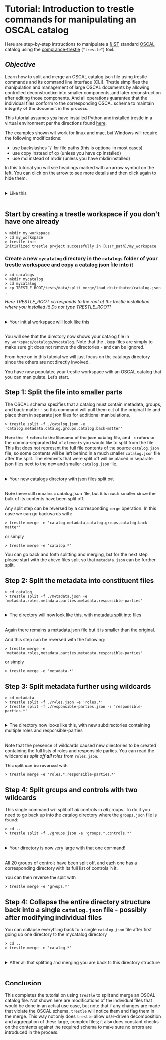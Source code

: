# Tutorial: Introduction to trestle commands for manipulating an OSCAL catalog

Here are step-by-step instructions to manipulate a [NIST](https://www.nist.gov/) standard [OSCAL](https://pages.nist.gov/OSCAL/) catalog using the [compliance-trestle](https://github.com/IBM/compliance-trestle/blob/develop/README.md) (`"trestle"`) tool.

## *Objective*

Learn how to split and merge an OSCAL catalog json file using trestle commands and its command line interface (CLI).  Trestle simplifies the manipulation and management of large OSCAL documents by allowing controlled deconstruction into smaller components, and later reconstruction after editing those components.  And all operations guarantee that the individual files conform to the corresponding OSCAL schema to maintain integrity of the document in the process.

This tutorial assumes you have installed Python and installed trestle in a virtual environment per the directions found [here](./python_trestle_setup.md).

The examples shown will work for linux and mac, but Windows will require the following modifications:
<ul>
<li>use backslashes `\` for file paths (this is optional in most cases)
<li>use copy instead of cp (unless you have cp installed)
<li>use md instead of mkdir (unless you have mkdir installed)
</ul>

In this tutorial you will see headings marked with an arrow symbol on the left.  You can click on the arrow to see more details and then click again to hide them.

<br>
<details>
<summary>Like this</summary>

```

more
information
in
here

```

</details>
<br>


## Start by creating a trestle workspace if you don't have one already

```
> mkdir my_workspace
> cd my_workspace
> trestle init
Initialized trestle project successfully in [user_path]/my_workspace
```

### Create a new ```mycatalog``` directory in the ```catalogs``` folder of your trestle workspace and copy a catalog json file into it

```
> cd catalogs
> mkdir mycatalog
> cd mycatalog
> cp TRESTLE_ROOT/tests/data/split_merge/load_distributed/catalog.json .
```

*Here TRESTLE_ROOT corresponds to the root of the trestle installation where you installed it!  Do not type TRESTLE_ROOT!*

<br>
<details>
<summary>Your initial workspace will look like this</summary>

```
my_workspace
 ┣ .trestle
 ┃ ┣ .keep
 ┃ ┗ config.ini
 ┣ assessment-plans
 ┃ ┗ .keep
 ┣ assessment-results
 ┃ ┗ .keep
 ┣ catalogs
 ┃ ┣ mycatalog
 ┃ ┃ ┗ catalog.json
 ┃ ┗ .keep
 ┣ component-definitions
 ┃ ┗ .keep
 ┣ dist
 ┃ ┣ assessment-plans
 ┃ ┃ ┗ .keep
 ┃ ┣ assessment-results
 ┃ ┃ ┗ .keep
 ┃ ┣ catalogs
 ┃ ┃ ┗ .keep
 ┃ ┣ component-definitions
 ┃ ┃ ┗ .keep
 ┃ ┣ plan-of-action-and-milestones
 ┃ ┃ ┗ .keep
 ┃ ┣ profiles
 ┃ ┃ ┗ .keep
 ┃ ┣ system-security-plans
 ┃ ┃ ┗ .keep
 ┃ ┗ target-definitions
 ┃ ┃ ┗ .keep
 ┣ plan-of-action-and-milestones
 ┃ ┗ .keep
 ┣ profiles
 ┃ ┗ .keep
 ┣ system-security-plans
 ┃ ┗ .keep
 ┗ target-definitions
 ┃ ┗ .keep
```

</details>
<br>

You will see that the directory now shows your catalog file in `my_workspace/catalogs/mycatalog`.  Note that the `.keep` files are simply to make sure git does not remove the directories - and can be ignored.

From here on in this tutorial we will just focus on the catalogs directory since the others are not directly involved.



You have now populated your trestle workspace with an OSCAL catalog that you can manipulate.  Let's start.

## Step 1: Split the file into smaller parts


The OSCAL schema specifies that a catalog must contain metadata, groups, and back-matter - so this command will pull them out of the original file and place them in separate json files for additional manipulations.


```
> trestle split -f ./catalog.json -e 'catalog.metadata,catalog.groups,catalog.back-matter'
```

Here the `-f` refers to the filename of the json catalog file, and `-e` refers to the comma-separated list of `elements` you would like to split from the file.  This list does not represent the full file contents of the source `catalog.json` file, so some contents will be left behind in a much smaller `catalog.json` file after the split.  The elements that were split off will be placed in separate json files next to the new and smaller `catalog.json` file.

<br>
<details>
<summary>Your new catalogs directory with json files split out</summary>

```
catalogs
 ┗ mycatalog
 ┃ ┣ catalog
 ┃ ┃ ┣ back-matter.json
 ┃ ┃ ┣ groups.json
 ┃ ┃ ┗ metadata.json
 ┃ ┗ catalog.json
 ```

</details>
<br>

Note there still remains a catalog.json file, but it is much smaller since the bulk of its contents have been split off.

Any split step can be reversed by a corresponding `merge` operation.  In this case we can go backwards with:

```
> trestle merge -e 'catalog.metadata,catalog.groups,catalog.back-matter'
```
or simply
```
> trestle merge -e 'catalog.*'
```

You can go back and forth splitting and merging, but for the next step please start with the above files split so that `metadata.json` can be further split.

## Step 2: Split the metadata into constituent files 

```
> cd catalog
> trestle split -f ./metadata.json -e 'metadata.roles,metadata.parties,metadata.responsible-parties'
```

<br>
<details>
<summary>The directory will now look like this, with metadata split into files</summary>

```

catalogs
 ┗ mycatalog
 ┃ ┣ catalog
 ┃ ┃ ┣ metadata
 ┃ ┃ ┃ ┣ parties.json
 ┃ ┃ ┃ ┣ responsible-parties.json
 ┃ ┃ ┃ ┗ roles.json
 ┃ ┃ ┣ back-matter.json
 ┃ ┃ ┣ groups.json
 ┃ ┃ ┗ metadata.json
 ┃ ┗ catalog.json

 ```
</details>
<br>

Again there remains a metadata.json file but it is smaller than the original.

And this step can be reversed with the following:

```
> trestle merge -e 'metadata.roles,metadata.parties,metadata.responsible-parties'
```
or simply
```
> trestle merge -e 'metadata.*'
```

## Step 3: Split metadata further using wildcards

```
> cd metadata
> trestle split -f ./roles.json -e 'roles.*'
> trestle split -f ./responsible-parties.json -e 'responsible-parties.*'
```

<br>
<details>
<summary>The directory now looks like this, with new subdirectories containing multiple roles and responsible-parties</summary>

```

catalogs
 ┗ mycatalog
 ┃ ┣ catalog
 ┃ ┃ ┣ metadata
 ┃ ┃ ┃ ┣ responsible-parties
 ┃ ┃ ┃ ┃ ┣ contact__responsible-party.json
 ┃ ┃ ┃ ┃ ┗ creator__responsible-party.json
 ┃ ┃ ┃ ┣ roles
 ┃ ┃ ┃ ┃ ┣ 00000__role.json
 ┃ ┃ ┃ ┃ ┗ 00001__role.json
 ┃ ┃ ┃ ┗ parties.json
 ┃ ┃ ┣ back-matter.json
 ┃ ┃ ┣ groups.json
 ┃ ┃ ┗ metadata.json
 ┃ ┗ catalog.json

```

</details>
<br>

Note that the presence of wildcards caused new directories to be created containing the full lists of roles and responsible parties.  You can read the wildcard as *split off **all** roles* from `roles.json`.

This split can be reversed with

```
> trestle merge -e 'roles.*,responsible-parties.*'
```

## Step 4: Split groups and controls with two wildcards

This single command will split off *all* controls in *all* groups.  To do it you need to go back up into the catalog directory where the `groups.json` file is found:

```
> cd ..
> trestle split -f ./groups.json -e 'groups.*.controls.*'
```

<br>
<details>
<summary>Your directory is now very large with that one command!</summary>

```

catalogs
 ┗ mycatalog
 ┃ ┣ catalog
 ┃ ┃ ┣ groups
 ┃ ┃ ┃ ┣ 00000__group
 ┃ ┃ ┃ ┃ ┗ controls
 ┃ ┃ ┃ ┃ ┃ ┣ 00000__control.json
 ┃ ┃ ┃ ┃ ┃ ┣ 00001__control.json
 ┃ ┃ ┃ ┃ ┃ ┣ 00002__control.json
 ┃ ┃ ┃ ┃ ┃ ┣ 00003__control.json
 ┃ ┃ ┃ ┃ ┃ ┣ 00004__control.json
 ┃ ┃ ┃ ┃ ┃ ┣ 00005__control.json
 ┃ ┃ ┃ ┃ ┃ ┣ 00006__control.json
 ┃ ┃ ┃ ┃ ┃ ┣ 00007__control.json
 ┃ ┃ ┃ ┃ ┃ ┣ 00008__control.json
 ┃ ┃ ┃ ┃ ┃ ┣ 00009__control.json
 ┃ ┃ ┃ ┃ ┃ ┣ 00010__control.json
 ┃ ┃ ┃ ┃ ┃ ┣ 00011__control.json
 ┃ ┃ ┃ ┃ ┃ ┣ 00012__control.json
 ┃ ┃ ┃ ┃ ┃ ┣ 00013__control.json
 ┃ ┃ ┃ ┃ ┃ ┣ 00014__control.json
 ┃ ┃ ┃ ┃ ┃ ┣ 00015__control.json
 ┃ ┃ ┃ ┃ ┃ ┣ 00016__control.json
 ┃ ┃ ┃ ┃ ┃ ┣ 00017__control.json
 ┃ ┃ ┃ ┃ ┃ ┣ 00018__control.json
 ┃ ┃ ┃ ┃ ┃ ┣ 00019__control.json
 ┃ ┃ ┃ ┃ ┃ ┣ 00020__control.json
 ┃ ┃ ┃ ┃ ┃ ┣ 00021__control.json
 ┃ ┃ ┃ ┃ ┃ ┣ 00022__control.json
 ┃ ┃ ┃ ┃ ┃ ┣ 00023__control.json
 ┃ ┃ ┃ ┃ ┃ ┗ 00024__control.json
 ┃ ┃ ┃ ┣ 00001__group
 ┃ ┃ ┃ ┃ ┗ controls
 ┃ ┃ ┃ ┃ ┃ ┣ 00000__control.json
 ┃ ┃ ┃ ┃ ┃ ┣ 00001__control.json
 ┃ ┃ ┃ ┃ ┃ ┣ 00002__control.json
 ┃ ┃ ┃ ┃ ┃ ┣ 00003__control.json
 ┃ ┃ ┃ ┃ ┃ ┣ 00004__control.json
 ┃ ┃ ┃ ┃ ┃ ┗ 00005__control.json
 ┃ ┃ ┃ ┣ 00002__group
 ┃ ┃ ┃ ┃ ┗ controls
 ┃ ┃ ┃ ┃ ┃ ┣ 00000__control.json
 ┃ ┃ ┃ ┃ ┃ ┣ 00001__control.json
 ┃ ┃ ┃ ┃ ┃ ┣ 00002__control.json
 ┃ ┃ ┃ ┃ ┃ ┣ 00003__control.json
 ┃ ┃ ┃ ┃ ┃ ┣ 00004__control.json
 ┃ ┃ ┃ ┃ ┃ ┣ 00005__control.json
 ┃ ┃ ┃ ┃ ┃ ┣ 00006__control.json
 ┃ ┃ ┃ ┃ ┃ ┣ 00007__control.json
 ┃ ┃ ┃ ┃ ┃ ┣ 00008__control.json
 ┃ ┃ ┃ ┃ ┃ ┣ 00009__control.json
 ┃ ┃ ┃ ┃ ┃ ┣ 00010__control.json
 ┃ ┃ ┃ ┃ ┃ ┣ 00011__control.json
 ┃ ┃ ┃ ┃ ┃ ┣ 00012__control.json
 ┃ ┃ ┃ ┃ ┃ ┣ 00013__control.json
 ┃ ┃ ┃ ┃ ┃ ┣ 00014__control.json
 ┃ ┃ ┃ ┃ ┃ ┗ 00015__control.json
 ┃ ┃ ┃ ┣ 00003__group
 ┃ ┃ ┃ ┃ ┗ controls
 ┃ ┃ ┃ ┃ ┃ ┣ 00000__control.json
 ┃ ┃ ┃ ┃ ┃ ┣ 00001__control.json
 ┃ ┃ ┃ ┃ ┃ ┣ 00002__control.json
 ┃ ┃ ┃ ┃ ┃ ┣ 00003__control.json
 ┃ ┃ ┃ ┃ ┃ ┣ 00004__control.json
 ┃ ┃ ┃ ┃ ┃ ┣ 00005__control.json
 ┃ ┃ ┃ ┃ ┃ ┣ 00006__control.json
 ┃ ┃ ┃ ┃ ┃ ┣ 00007__control.json
 ┃ ┃ ┃ ┃ ┃ ┗ 00008__control.json
 ┃ ┃ ┃ ┣ 00004__group
 ┃ ┃ ┃ ┃ ┗ controls
 ┃ ┃ ┃ ┃ ┃ ┣ 00000__control.json
 ┃ ┃ ┃ ┃ ┃ ┣ 00001__control.json
 ┃ ┃ ┃ ┃ ┃ ┣ 00002__control.json
 ┃ ┃ ┃ ┃ ┃ ┣ 00003__control.json
 ┃ ┃ ┃ ┃ ┃ ┣ 00004__control.json
 ┃ ┃ ┃ ┃ ┃ ┣ 00005__control.json
 ┃ ┃ ┃ ┃ ┃ ┣ 00006__control.json
 ┃ ┃ ┃ ┃ ┃ ┣ 00007__control.json
 ┃ ┃ ┃ ┃ ┃ ┣ 00008__control.json
 ┃ ┃ ┃ ┃ ┃ ┣ 00009__control.json
 ┃ ┃ ┃ ┃ ┃ ┣ 00010__control.json
 ┃ ┃ ┃ ┃ ┃ ┣ 00011__control.json
 ┃ ┃ ┃ ┃ ┃ ┣ 00012__control.json
 ┃ ┃ ┃ ┃ ┃ ┗ 00013__control.json
 ┃ ┃ ┃ ┣ 00005__group
 ┃ ┃ ┃ ┃ ┗ controls
 ┃ ┃ ┃ ┃ ┃ ┣ 00000__control.json
 ┃ ┃ ┃ ┃ ┃ ┣ 00001__control.json
 ┃ ┃ ┃ ┃ ┃ ┣ 00002__control.json
 ┃ ┃ ┃ ┃ ┃ ┣ 00003__control.json
 ┃ ┃ ┃ ┃ ┃ ┣ 00004__control.json
 ┃ ┃ ┃ ┃ ┃ ┣ 00005__control.json
 ┃ ┃ ┃ ┃ ┃ ┣ 00006__control.json
 ┃ ┃ ┃ ┃ ┃ ┣ 00007__control.json
 ┃ ┃ ┃ ┃ ┃ ┣ 00008__control.json
 ┃ ┃ ┃ ┃ ┃ ┣ 00009__control.json
 ┃ ┃ ┃ ┃ ┃ ┣ 00010__control.json
 ┃ ┃ ┃ ┃ ┃ ┣ 00011__control.json
 ┃ ┃ ┃ ┃ ┃ ┗ 00012__control.json
 ┃ ┃ ┃ ┣ 00006__group
 ┃ ┃ ┃ ┃ ┗ controls
 ┃ ┃ ┃ ┃ ┃ ┣ 00000__control.json
 ┃ ┃ ┃ ┃ ┃ ┣ 00001__control.json
 ┃ ┃ ┃ ┃ ┃ ┣ 00002__control.json
 ┃ ┃ ┃ ┃ ┃ ┣ 00003__control.json
 ┃ ┃ ┃ ┃ ┃ ┣ 00004__control.json
 ┃ ┃ ┃ ┃ ┃ ┣ 00005__control.json
 ┃ ┃ ┃ ┃ ┃ ┣ 00006__control.json
 ┃ ┃ ┃ ┃ ┃ ┣ 00007__control.json
 ┃ ┃ ┃ ┃ ┃ ┣ 00008__control.json
 ┃ ┃ ┃ ┃ ┃ ┣ 00009__control.json
 ┃ ┃ ┃ ┃ ┃ ┣ 00010__control.json
 ┃ ┃ ┃ ┃ ┃ ┗ 00011__control.json
 ┃ ┃ ┃ ┣ 00007__group
 ┃ ┃ ┃ ┃ ┗ controls
 ┃ ┃ ┃ ┃ ┃ ┣ 00000__control.json
 ┃ ┃ ┃ ┃ ┃ ┣ 00001__control.json
 ┃ ┃ ┃ ┃ ┃ ┣ 00002__control.json
 ┃ ┃ ┃ ┃ ┃ ┣ 00003__control.json
 ┃ ┃ ┃ ┃ ┃ ┣ 00004__control.json
 ┃ ┃ ┃ ┃ ┃ ┣ 00005__control.json
 ┃ ┃ ┃ ┃ ┃ ┣ 00006__control.json
 ┃ ┃ ┃ ┃ ┃ ┣ 00007__control.json
 ┃ ┃ ┃ ┃ ┃ ┣ 00008__control.json
 ┃ ┃ ┃ ┃ ┃ ┗ 00009__control.json
 ┃ ┃ ┃ ┣ 00008__group
 ┃ ┃ ┃ ┃ ┗ controls
 ┃ ┃ ┃ ┃ ┃ ┣ 00000__control.json
 ┃ ┃ ┃ ┃ ┃ ┣ 00001__control.json
 ┃ ┃ ┃ ┃ ┃ ┣ 00002__control.json
 ┃ ┃ ┃ ┃ ┃ ┣ 00003__control.json
 ┃ ┃ ┃ ┃ ┃ ┣ 00004__control.json
 ┃ ┃ ┃ ┃ ┃ ┣ 00005__control.json
 ┃ ┃ ┃ ┃ ┃ ┗ 00006__control.json
 ┃ ┃ ┃ ┣ 00009__group
 ┃ ┃ ┃ ┃ ┗ controls
 ┃ ┃ ┃ ┃ ┃ ┣ 00000__control.json
 ┃ ┃ ┃ ┃ ┃ ┣ 00001__control.json
 ┃ ┃ ┃ ┃ ┃ ┣ 00002__control.json
 ┃ ┃ ┃ ┃ ┃ ┣ 00003__control.json
 ┃ ┃ ┃ ┃ ┃ ┣ 00004__control.json
 ┃ ┃ ┃ ┃ ┃ ┣ 00005__control.json
 ┃ ┃ ┃ ┃ ┃ ┣ 00006__control.json
 ┃ ┃ ┃ ┃ ┃ ┗ 00007__control.json
 ┃ ┃ ┃ ┣ 00010__group
 ┃ ┃ ┃ ┃ ┗ controls
 ┃ ┃ ┃ ┃ ┃ ┣ 00000__control.json
 ┃ ┃ ┃ ┃ ┃ ┣ 00001__control.json
 ┃ ┃ ┃ ┃ ┃ ┣ 00002__control.json
 ┃ ┃ ┃ ┃ ┃ ┣ 00003__control.json
 ┃ ┃ ┃ ┃ ┃ ┣ 00004__control.json
 ┃ ┃ ┃ ┃ ┃ ┣ 00005__control.json
 ┃ ┃ ┃ ┃ ┃ ┣ 00006__control.json
 ┃ ┃ ┃ ┃ ┃ ┣ 00007__control.json
 ┃ ┃ ┃ ┃ ┃ ┣ 00008__control.json
 ┃ ┃ ┃ ┃ ┃ ┣ 00009__control.json
 ┃ ┃ ┃ ┃ ┃ ┣ 00010__control.json
 ┃ ┃ ┃ ┃ ┃ ┣ 00011__control.json
 ┃ ┃ ┃ ┃ ┃ ┣ 00012__control.json
 ┃ ┃ ┃ ┃ ┃ ┣ 00013__control.json
 ┃ ┃ ┃ ┃ ┃ ┣ 00014__control.json
 ┃ ┃ ┃ ┃ ┃ ┣ 00015__control.json
 ┃ ┃ ┃ ┃ ┃ ┣ 00016__control.json
 ┃ ┃ ┃ ┃ ┃ ┣ 00017__control.json
 ┃ ┃ ┃ ┃ ┃ ┣ 00018__control.json
 ┃ ┃ ┃ ┃ ┃ ┣ 00019__control.json
 ┃ ┃ ┃ ┃ ┃ ┣ 00020__control.json
 ┃ ┃ ┃ ┃ ┃ ┣ 00021__control.json
 ┃ ┃ ┃ ┃ ┃ ┗ 00022__control.json
 ┃ ┃ ┃ ┣ 00011__group
 ┃ ┃ ┃ ┃ ┗ controls
 ┃ ┃ ┃ ┃ ┃ ┣ 00000__control.json
 ┃ ┃ ┃ ┃ ┃ ┣ 00001__control.json
 ┃ ┃ ┃ ┃ ┃ ┣ 00002__control.json
 ┃ ┃ ┃ ┃ ┃ ┣ 00003__control.json
 ┃ ┃ ┃ ┃ ┃ ┣ 00004__control.json
 ┃ ┃ ┃ ┃ ┃ ┣ 00005__control.json
 ┃ ┃ ┃ ┃ ┃ ┣ 00006__control.json
 ┃ ┃ ┃ ┃ ┃ ┣ 00007__control.json
 ┃ ┃ ┃ ┃ ┃ ┣ 00008__control.json
 ┃ ┃ ┃ ┃ ┃ ┣ 00009__control.json
 ┃ ┃ ┃ ┃ ┃ ┗ 00010__control.json
 ┃ ┃ ┃ ┣ 00012__group
 ┃ ┃ ┃ ┃ ┗ controls
 ┃ ┃ ┃ ┃ ┃ ┣ 00000__control.json
 ┃ ┃ ┃ ┃ ┃ ┣ 00001__control.json
 ┃ ┃ ┃ ┃ ┃ ┣ 00002__control.json
 ┃ ┃ ┃ ┃ ┃ ┣ 00003__control.json
 ┃ ┃ ┃ ┃ ┃ ┣ 00004__control.json
 ┃ ┃ ┃ ┃ ┃ ┣ 00005__control.json
 ┃ ┃ ┃ ┃ ┃ ┣ 00006__control.json
 ┃ ┃ ┃ ┃ ┃ ┣ 00007__control.json
 ┃ ┃ ┃ ┃ ┃ ┣ 00008__control.json
 ┃ ┃ ┃ ┃ ┃ ┣ 00009__control.json
 ┃ ┃ ┃ ┃ ┃ ┣ 00010__control.json
 ┃ ┃ ┃ ┃ ┃ ┣ 00011__control.json
 ┃ ┃ ┃ ┃ ┃ ┣ 00012__control.json
 ┃ ┃ ┃ ┃ ┃ ┣ 00013__control.json
 ┃ ┃ ┃ ┃ ┃ ┣ 00014__control.json
 ┃ ┃ ┃ ┃ ┃ ┣ 00015__control.json
 ┃ ┃ ┃ ┃ ┃ ┣ 00016__control.json
 ┃ ┃ ┃ ┃ ┃ ┣ 00017__control.json
 ┃ ┃ ┃ ┃ ┃ ┣ 00018__control.json
 ┃ ┃ ┃ ┃ ┃ ┣ 00019__control.json
 ┃ ┃ ┃ ┃ ┃ ┣ 00020__control.json
 ┃ ┃ ┃ ┃ ┃ ┣ 00021__control.json
 ┃ ┃ ┃ ┃ ┃ ┣ 00022__control.json
 ┃ ┃ ┃ ┃ ┃ ┣ 00023__control.json
 ┃ ┃ ┃ ┃ ┃ ┣ 00024__control.json
 ┃ ┃ ┃ ┃ ┃ ┣ 00025__control.json
 ┃ ┃ ┃ ┃ ┃ ┣ 00026__control.json
 ┃ ┃ ┃ ┃ ┃ ┣ 00027__control.json
 ┃ ┃ ┃ ┃ ┃ ┣ 00028__control.json
 ┃ ┃ ┃ ┃ ┃ ┣ 00029__control.json
 ┃ ┃ ┃ ┃ ┃ ┣ 00030__control.json
 ┃ ┃ ┃ ┃ ┃ ┗ 00031__control.json
 ┃ ┃ ┃ ┣ 00013__group
 ┃ ┃ ┃ ┃ ┗ controls
 ┃ ┃ ┃ ┃ ┃ ┣ 00000__control.json
 ┃ ┃ ┃ ┃ ┃ ┣ 00001__control.json
 ┃ ┃ ┃ ┃ ┃ ┣ 00002__control.json
 ┃ ┃ ┃ ┃ ┃ ┣ 00003__control.json
 ┃ ┃ ┃ ┃ ┃ ┣ 00004__control.json
 ┃ ┃ ┃ ┃ ┃ ┣ 00005__control.json
 ┃ ┃ ┃ ┃ ┃ ┣ 00006__control.json
 ┃ ┃ ┃ ┃ ┃ ┣ 00007__control.json
 ┃ ┃ ┃ ┃ ┃ ┗ 00008__control.json
 ┃ ┃ ┃ ┣ 00014__group
 ┃ ┃ ┃ ┃ ┗ controls
 ┃ ┃ ┃ ┃ ┃ ┣ 00000__control.json
 ┃ ┃ ┃ ┃ ┃ ┣ 00001__control.json
 ┃ ┃ ┃ ┃ ┃ ┣ 00002__control.json
 ┃ ┃ ┃ ┃ ┃ ┣ 00003__control.json
 ┃ ┃ ┃ ┃ ┃ ┣ 00004__control.json
 ┃ ┃ ┃ ┃ ┃ ┣ 00005__control.json
 ┃ ┃ ┃ ┃ ┃ ┣ 00006__control.json
 ┃ ┃ ┃ ┃ ┃ ┗ 00007__control.json
 ┃ ┃ ┃ ┣ 00015__group
 ┃ ┃ ┃ ┃ ┗ controls
 ┃ ┃ ┃ ┃ ┃ ┣ 00000__control.json
 ┃ ┃ ┃ ┃ ┃ ┣ 00001__control.json
 ┃ ┃ ┃ ┃ ┃ ┣ 00002__control.json
 ┃ ┃ ┃ ┃ ┃ ┣ 00003__control.json
 ┃ ┃ ┃ ┃ ┃ ┣ 00004__control.json
 ┃ ┃ ┃ ┃ ┃ ┣ 00005__control.json
 ┃ ┃ ┃ ┃ ┃ ┣ 00006__control.json
 ┃ ┃ ┃ ┃ ┃ ┣ 00007__control.json
 ┃ ┃ ┃ ┃ ┃ ┣ 00008__control.json
 ┃ ┃ ┃ ┃ ┃ ┗ 00009__control.json
 ┃ ┃ ┃ ┣ 00016__group
 ┃ ┃ ┃ ┃ ┗ controls
 ┃ ┃ ┃ ┃ ┃ ┣ 00000__control.json
 ┃ ┃ ┃ ┃ ┃ ┣ 00001__control.json
 ┃ ┃ ┃ ┃ ┃ ┣ 00002__control.json
 ┃ ┃ ┃ ┃ ┃ ┣ 00003__control.json
 ┃ ┃ ┃ ┃ ┃ ┣ 00004__control.json
 ┃ ┃ ┃ ┃ ┃ ┣ 00005__control.json
 ┃ ┃ ┃ ┃ ┃ ┣ 00006__control.json
 ┃ ┃ ┃ ┃ ┃ ┣ 00007__control.json
 ┃ ┃ ┃ ┃ ┃ ┣ 00008__control.json
 ┃ ┃ ┃ ┃ ┃ ┣ 00009__control.json
 ┃ ┃ ┃ ┃ ┃ ┣ 00010__control.json
 ┃ ┃ ┃ ┃ ┃ ┣ 00011__control.json
 ┃ ┃ ┃ ┃ ┃ ┣ 00012__control.json
 ┃ ┃ ┃ ┃ ┃ ┣ 00013__control.json
 ┃ ┃ ┃ ┃ ┃ ┣ 00014__control.json
 ┃ ┃ ┃ ┃ ┃ ┣ 00015__control.json
 ┃ ┃ ┃ ┃ ┃ ┣ 00016__control.json
 ┃ ┃ ┃ ┃ ┃ ┣ 00017__control.json
 ┃ ┃ ┃ ┃ ┃ ┣ 00018__control.json
 ┃ ┃ ┃ ┃ ┃ ┣ 00019__control.json
 ┃ ┃ ┃ ┃ ┃ ┣ 00020__control.json
 ┃ ┃ ┃ ┃ ┃ ┣ 00021__control.json
 ┃ ┃ ┃ ┃ ┃ ┗ 00022__control.json
 ┃ ┃ ┃ ┣ 00017__group
 ┃ ┃ ┃ ┃ ┗ controls
 ┃ ┃ ┃ ┃ ┃ ┣ 00000__control.json
 ┃ ┃ ┃ ┃ ┃ ┣ 00001__control.json
 ┃ ┃ ┃ ┃ ┃ ┣ 00002__control.json
 ┃ ┃ ┃ ┃ ┃ ┣ 00003__control.json
 ┃ ┃ ┃ ┃ ┃ ┣ 00004__control.json
 ┃ ┃ ┃ ┃ ┃ ┣ 00005__control.json
 ┃ ┃ ┃ ┃ ┃ ┣ 00006__control.json
 ┃ ┃ ┃ ┃ ┃ ┣ 00007__control.json
 ┃ ┃ ┃ ┃ ┃ ┣ 00008__control.json
 ┃ ┃ ┃ ┃ ┃ ┣ 00009__control.json
 ┃ ┃ ┃ ┃ ┃ ┣ 00010__control.json
 ┃ ┃ ┃ ┃ ┃ ┣ 00011__control.json
 ┃ ┃ ┃ ┃ ┃ ┣ 00012__control.json
 ┃ ┃ ┃ ┃ ┃ ┣ 00013__control.json
 ┃ ┃ ┃ ┃ ┃ ┣ 00014__control.json
 ┃ ┃ ┃ ┃ ┃ ┣ 00015__control.json
 ┃ ┃ ┃ ┃ ┃ ┣ 00016__control.json
 ┃ ┃ ┃ ┃ ┃ ┣ 00017__control.json
 ┃ ┃ ┃ ┃ ┃ ┣ 00018__control.json
 ┃ ┃ ┃ ┃ ┃ ┣ 00019__control.json
 ┃ ┃ ┃ ┃ ┃ ┣ 00020__control.json
 ┃ ┃ ┃ ┃ ┃ ┣ 00021__control.json
 ┃ ┃ ┃ ┃ ┃ ┣ 00022__control.json
 ┃ ┃ ┃ ┃ ┃ ┣ 00023__control.json
 ┃ ┃ ┃ ┃ ┃ ┣ 00024__control.json
 ┃ ┃ ┃ ┃ ┃ ┣ 00025__control.json
 ┃ ┃ ┃ ┃ ┃ ┣ 00026__control.json
 ┃ ┃ ┃ ┃ ┃ ┣ 00027__control.json
 ┃ ┃ ┃ ┃ ┃ ┣ 00028__control.json
 ┃ ┃ ┃ ┃ ┃ ┣ 00029__control.json
 ┃ ┃ ┃ ┃ ┃ ┣ 00030__control.json
 ┃ ┃ ┃ ┃ ┃ ┣ 00031__control.json
 ┃ ┃ ┃ ┃ ┃ ┣ 00032__control.json
 ┃ ┃ ┃ ┃ ┃ ┣ 00033__control.json
 ┃ ┃ ┃ ┃ ┃ ┣ 00034__control.json
 ┃ ┃ ┃ ┃ ┃ ┣ 00035__control.json
 ┃ ┃ ┃ ┃ ┃ ┣ 00036__control.json
 ┃ ┃ ┃ ┃ ┃ ┣ 00037__control.json
 ┃ ┃ ┃ ┃ ┃ ┣ 00038__control.json
 ┃ ┃ ┃ ┃ ┃ ┣ 00039__control.json
 ┃ ┃ ┃ ┃ ┃ ┣ 00040__control.json
 ┃ ┃ ┃ ┃ ┃ ┣ 00041__control.json
 ┃ ┃ ┃ ┃ ┃ ┣ 00042__control.json
 ┃ ┃ ┃ ┃ ┃ ┣ 00043__control.json
 ┃ ┃ ┃ ┃ ┃ ┣ 00044__control.json
 ┃ ┃ ┃ ┃ ┃ ┣ 00045__control.json
 ┃ ┃ ┃ ┃ ┃ ┣ 00046__control.json
 ┃ ┃ ┃ ┃ ┃ ┣ 00047__control.json
 ┃ ┃ ┃ ┃ ┃ ┣ 00048__control.json
 ┃ ┃ ┃ ┃ ┃ ┣ 00049__control.json
 ┃ ┃ ┃ ┃ ┃ ┗ 00050__control.json
 ┃ ┃ ┃ ┣ 00018__group
 ┃ ┃ ┃ ┃ ┗ controls
 ┃ ┃ ┃ ┃ ┃ ┣ 00000__control.json
 ┃ ┃ ┃ ┃ ┃ ┣ 00001__control.json
 ┃ ┃ ┃ ┃ ┃ ┣ 00002__control.json
 ┃ ┃ ┃ ┃ ┃ ┣ 00003__control.json
 ┃ ┃ ┃ ┃ ┃ ┣ 00004__control.json
 ┃ ┃ ┃ ┃ ┃ ┣ 00005__control.json
 ┃ ┃ ┃ ┃ ┃ ┣ 00006__control.json
 ┃ ┃ ┃ ┃ ┃ ┣ 00007__control.json
 ┃ ┃ ┃ ┃ ┃ ┣ 00008__control.json
 ┃ ┃ ┃ ┃ ┃ ┣ 00009__control.json
 ┃ ┃ ┃ ┃ ┃ ┣ 00010__control.json
 ┃ ┃ ┃ ┃ ┃ ┣ 00011__control.json
 ┃ ┃ ┃ ┃ ┃ ┣ 00012__control.json
 ┃ ┃ ┃ ┃ ┃ ┣ 00013__control.json
 ┃ ┃ ┃ ┃ ┃ ┣ 00014__control.json
 ┃ ┃ ┃ ┃ ┃ ┣ 00015__control.json
 ┃ ┃ ┃ ┃ ┃ ┣ 00016__control.json
 ┃ ┃ ┃ ┃ ┃ ┣ 00017__control.json
 ┃ ┃ ┃ ┃ ┃ ┣ 00018__control.json
 ┃ ┃ ┃ ┃ ┃ ┣ 00019__control.json
 ┃ ┃ ┃ ┃ ┃ ┣ 00020__control.json
 ┃ ┃ ┃ ┃ ┃ ┣ 00021__control.json
 ┃ ┃ ┃ ┃ ┃ ┗ 00022__control.json
 ┃ ┃ ┃ ┣ 00019__group
 ┃ ┃ ┃ ┃ ┗ controls
 ┃ ┃ ┃ ┃ ┃ ┣ 00000__control.json
 ┃ ┃ ┃ ┃ ┃ ┣ 00001__control.json
 ┃ ┃ ┃ ┃ ┃ ┣ 00002__control.json
 ┃ ┃ ┃ ┃ ┃ ┣ 00003__control.json
 ┃ ┃ ┃ ┃ ┃ ┣ 00004__control.json
 ┃ ┃ ┃ ┃ ┃ ┣ 00005__control.json
 ┃ ┃ ┃ ┃ ┃ ┣ 00006__control.json
 ┃ ┃ ┃ ┃ ┃ ┣ 00007__control.json
 ┃ ┃ ┃ ┃ ┃ ┣ 00008__control.json
 ┃ ┃ ┃ ┃ ┃ ┣ 00009__control.json
 ┃ ┃ ┃ ┃ ┃ ┣ 00010__control.json
 ┃ ┃ ┃ ┃ ┃ ┗ 00011__control.json
 ┃ ┃ ┃ ┣ 00000__group.json
 ┃ ┃ ┃ ┣ 00001__group.json
 ┃ ┃ ┃ ┣ 00002__group.json
 ┃ ┃ ┃ ┣ 00003__group.json
 ┃ ┃ ┃ ┣ 00004__group.json
 ┃ ┃ ┃ ┣ 00005__group.json
 ┃ ┃ ┃ ┣ 00006__group.json
 ┃ ┃ ┃ ┣ 00007__group.json
 ┃ ┃ ┃ ┣ 00008__group.json
 ┃ ┃ ┃ ┣ 00009__group.json
 ┃ ┃ ┃ ┣ 00010__group.json
 ┃ ┃ ┃ ┣ 00011__group.json
 ┃ ┃ ┃ ┣ 00012__group.json
 ┃ ┃ ┃ ┣ 00013__group.json
 ┃ ┃ ┃ ┣ 00014__group.json
 ┃ ┃ ┃ ┣ 00015__group.json
 ┃ ┃ ┃ ┣ 00016__group.json
 ┃ ┃ ┃ ┣ 00017__group.json
 ┃ ┃ ┃ ┣ 00018__group.json
 ┃ ┃ ┃ ┗ 00019__group.json
 ┃ ┃ ┣ metadata
 ┃ ┃ ┃ ┣ responsible-parties
 ┃ ┃ ┃ ┃ ┣ contact__responsible-party.json
 ┃ ┃ ┃ ┃ ┗ creator__responsible-party.json
 ┃ ┃ ┃ ┣ roles
 ┃ ┃ ┃ ┃ ┣ 00000__role.json
 ┃ ┃ ┃ ┃ ┗ 00001__role.json
 ┃ ┃ ┃ ┗ parties.json
 ┃ ┃ ┣ back-matter.json
 ┃ ┃ ┗ metadata.json
 ┃ ┗ catalog.json

 ```

</details>
<br>

All 20 groups of controls have been split off, and each one has a corresponding directory with its full list of controls in it.

You can then reverse the split with

```
> trestle merge -e 'groups.*'
```

## Step 4: Collapse the entire directory structure back into a single `catalog.json` file - possibly after modifying individual files

You can collapse everything back to a single `catalog.json` file after first going up one directory to the mycatalog directory 

```
> cd ..
> trestle merge -e 'catalog.*'
```

<br>
<details>
<summary>After all that splitting and merging you are back to this directory structure</summary>

```

catalogs
 ┗ mycatalog
 ┃ ┗ catalog.json

```

</details>
<br>

## Conclusion

This completes the tutorial on using `trestle` to split and merge an OSCAL catalog file.  Not shown here are modifications of the individual files that would be done in an actual use case, but note that if any changes are made that violate the OSCAL schema, `trestle` will notice them and flag them in the merge.  This way not only does `trestle` allow user-driven decomposition and aggregation of these large, complex files; it also does constant checks on the contents against the required schema to make sure no errors are introduced in the process.
